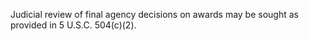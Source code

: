 Judicial review of final agency decisions on awards may be sought as provided in 5 U.S.C. 504(c)(2).


